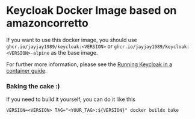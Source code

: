 # Keycloak Docker Image based on amazoncorretto

If you want to use this docker image, you should use `ghcr.io/jayjay1989/keycloak:<VERSION>` or `ghcr.io/jayjay1989/keycloak:<VERSION>-alpine` as the base image.

For further more information, please see the [Running Keycloak in a container guide](https://www.keycloak.org/server/containers).

### Baking the  cake :)

If you need to build it yourself, you can do it like this

```shell
VERSION=<VERSION> TAG="<YOUR_TAG>:${VERSION}" docker buildx bake  
```
